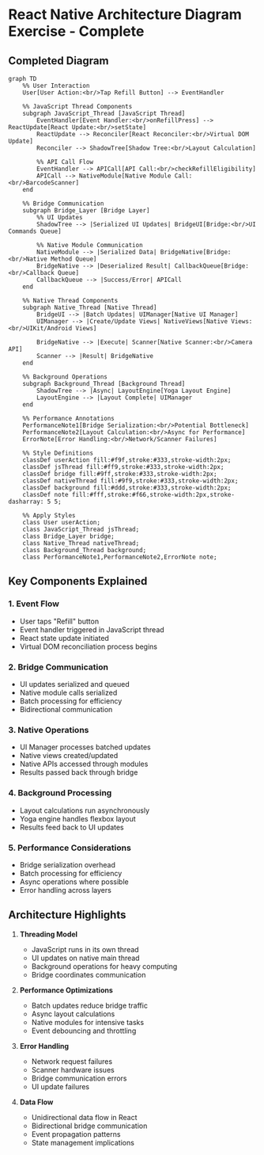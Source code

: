 # React Native Architecture Diagram Exercise - Complete

## Completed Diagram

```mermaid
graph TD
    %% User Interaction
    User[User Action:<br/>Tap Refill Button] --> EventHandler

    %% JavaScript Thread Components
    subgraph JavaScript_Thread [JavaScript Thread]
        EventHandler[Event Handler:<br/>onRefillPress] --> ReactUpdate[React Update:<br/>setState]
        ReactUpdate --> Reconciler[React Reconciler:<br/>Virtual DOM Update]
        Reconciler --> ShadowTree[Shadow Tree:<br/>Layout Calculation]
        
        %% API Call Flow
        EventHandler --> APICall[API Call:<br/>checkRefillEligibility]
        APICall --> NativeModule[Native Module Call:<br/>BarcodeScanner]
    end

    %% Bridge Communication
    subgraph Bridge_Layer [Bridge Layer]
        %% UI Updates
        ShadowTree --> |Serialized UI Updates| BridgeUI[Bridge:<br/>UI Commands Queue]
        
        %% Native Module Communication
        NativeModule --> |Serialized Data| BridgeNative[Bridge:<br/>Native Method Queue]
        BridgeNative --> |Deserialized Result| CallbackQueue[Bridge:<br/>Callback Queue]
        CallbackQueue --> |Success/Error| APICall
    end

    %% Native Thread Components
    subgraph Native_Thread [Native Thread]
        BridgeUI --> |Batch Updates| UIManager[Native UI Manager]
        UIManager --> |Create/Update Views| NativeViews[Native Views:<br/>UIKit/Android Views]
        
        BridgeNative --> |Execute| Scanner[Native Scanner:<br/>Camera API]
        Scanner --> |Result| BridgeNative
    end

    %% Background Operations
    subgraph Background_Thread [Background Thread]
        ShadowTree --> |Async| LayoutEngine[Yoga Layout Engine]
        LayoutEngine --> |Layout Complete| UIManager
    end

    %% Performance Annotations
    PerformanceNote1[Bridge Serialization:<br/>Potential Bottleneck]
    PerformanceNote2[Layout Calculation:<br/>Async for Performance]
    ErrorNote[Error Handling:<br/>Network/Scanner Failures]

    %% Style Definitions
    classDef userAction fill:#f9f,stroke:#333,stroke-width:2px;
    classDef jsThread fill:#ff9,stroke:#333,stroke-width:2px;
    classDef bridge fill:#9ff,stroke:#333,stroke-width:2px;
    classDef nativeThread fill:#9f9,stroke:#333,stroke-width:2px;
    classDef background fill:#ddd,stroke:#333,stroke-width:2px;
    classDef note fill:#fff,stroke:#f66,stroke-width:2px,stroke-dasharray: 5 5;

    %% Apply Styles
    class User userAction;
    class JavaScript_Thread jsThread;
    class Bridge_Layer bridge;
    class Native_Thread nativeThread;
    class Background_Thread background;
    class PerformanceNote1,PerformanceNote2,ErrorNote note;
```

## Key Components Explained

### 1. Event Flow
- User taps "Refill" button
- Event handler triggered in JavaScript thread
- React state update initiated
- Virtual DOM reconciliation process begins

### 2. Bridge Communication
- UI updates serialized and queued
- Native module calls serialized
- Batch processing for efficiency
- Bidirectional communication

### 3. Native Operations
- UI Manager processes batched updates
- Native views created/updated
- Native APIs accessed through modules
- Results passed back through bridge

### 4. Background Processing
- Layout calculations run asynchronously
- Yoga engine handles flexbox layout
- Results feed back to UI updates

### 5. Performance Considerations
- Bridge serialization overhead
- Batch processing for efficiency
- Async operations where possible
- Error handling across layers

## Architecture Highlights

1. **Threading Model**
   - JavaScript runs in its own thread
   - UI updates on native main thread
   - Background operations for heavy computing
   - Bridge coordinates communication

2. **Performance Optimizations**
   - Batch updates reduce bridge traffic
   - Async layout calculations
   - Native modules for intensive tasks
   - Event debouncing and throttling

3. **Error Handling**
   - Network request failures
   - Scanner hardware issues
   - Bridge communication errors
   - UI update failures

4. **Data Flow**
   - Unidirectional data flow in React
   - Bidirectional bridge communication
   - Event propagation patterns
   - State management implications 